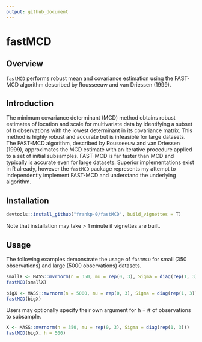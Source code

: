 ```yaml
---
output: github_document
---
```




# fastMCD

## Overview
`fastMCD` performs robust mean and covariance estimation using the FAST-MCD algorithm described by Rousseeuw and van Driessen (1999).

## Introduction
The minimum covariance determinant (MCD) method obtains robust estimates of location and scale for multivariate data by identifying a subset of _h_ observations with the lowest determinant in its covariance matrix. This method is highly robust and accurate but is infeasible for large datasets. The FAST-MCD algorithm, described by Rousseeuw and van Driessen (1999), approximates the MCD estimate with an iterative procedure applied to a set of initial subsamples. FAST-MCD is far faster than MCD and typically is accurate even for large datasets. Superior implementations exist in R already, however the `fastMCD` package represents my attempt to independently implement FAST-MCD and understand the underlying algorithm.


## Installation

```r
devtools::install_github("frankp-0/fastMCD", build_vignettes = T)
```
Note that installation may take > 1 minute if vignettes are built.

## Usage
The following examples demonstrate the usage of `fastMCD` for small (350 observations) and large (5000 observations) datasets.

```r
smallX <- MASS::mvrnorm(n = 350, mu = rep(0, 3), Sigma = diag(rep(1, 3)))
fastMCD(smallX)
```

```r
bigX <- MASS::mvrnorm(n = 5000, mu = rep(0, 3), Sigma = diag(rep(1, 3)))
fastMCD(bigX)
```

Users may optionally specify their own argument for h = # of observations to subsample.


```r
X <- MASS::mvrnorm(n = 350, mu = rep(0, 3), Sigma = diag(rep(1, 3)))
fastMCD(bigX, h = 500)
```
